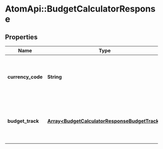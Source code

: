 # AtomApi::BudgetCalculatorResponse

## Properties
Name | Type | Description | Notes
------------ | ------------- | ------------- | -------------
**currency_code** | **String** | Currency code associated with monetary response values | 
**budget_track** | [**Array&lt;BudgetCalculatorResponseBudgetTrack&gt;**](BudgetCalculatorResponseBudgetTrack.md) | Analysis of spending versus budget for each budget period | 


